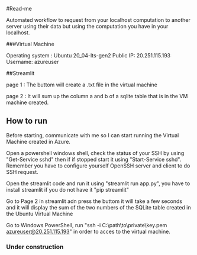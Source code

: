 #Read-me

Automated workflow to request from your localhost computation to another server using their data but using the computation you have in your localhost.

###Virtual Machine

Operating system : Ubuntu 20_04-lts-gen2
Public IP: 20.251.115.193
Username: azureuser


##Streamlit

page 1 : The buttom will create a .txt file in the virtual machine

page 2 : It will sum up the column a and b of a sqlite table that is in the VM machine created.

## How to run 

Before starting, communicate with me so I can start running the Virtual Machine created in Azure.

Open a powershell windows shell, check the status of your SSH by using "Get-Service sshd" then if if stopped start it using "Start-Service sshd".
Remember you have to configure yourself OpenSSH server and client to do SSH request.

Open the streamlit code and run it using "streamlit run app.py", you have to install streamlit if you do not have it "pip streamlit"

Go to Page 2 in streamlit adn press the buttom it will take a few seconds and it will display the sum of the two numbers of the SQLite table created in the Ubuntu Virtual Machine 

Go to Windows PowerShell, run "ssh -i C:\path\to\private\key.pem azureuser@20.251.115.193" in order to acces to the virtual machine.

### Under construction

